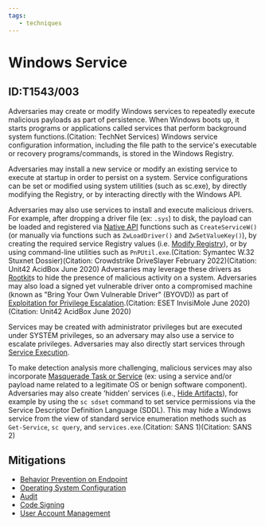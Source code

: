 ```yaml
---
tags:
   - techniques
---
```

# Windows Service
## ID:T1543/003
Adversaries may create or modify Windows services to repeatedly execute malicious payloads as part of persistence. When Windows boots up, it starts programs or applications called services that perform background system functions.(Citation: TechNet Services) Windows service configuration information, including the file path to the service's executable or recovery programs/commands, is stored in the Windows Registry.

Adversaries may install a new service or modify an existing service to execute at startup in order to persist on a system. Service configurations can be set or modified using system utilities (such as sc.exe), by directly modifying the Registry, or by interacting directly with the Windows API. 

Adversaries may also use services to install and execute malicious drivers. For example, after dropping a driver file (ex: `.sys`) to disk, the payload can be loaded and registered via [Native API](techniques/T1106) functions such as `CreateServiceW()` (or manually via functions such as `ZwLoadDriver()` and `ZwSetValueKey()`), by creating the required service Registry values (i.e. [Modify Registry](techniques/T1112)), or by using command-line utilities such as `PnPUtil.exe`.(Citation: Symantec W.32 Stuxnet Dossier)(Citation: Crowdstrike DriveSlayer February 2022)(Citation: Unit42 AcidBox June 2020) Adversaries may leverage these drivers as [Rootkit](techniques/T1014)s to hide the presence of malicious activity on a system. Adversaries may also load a signed yet vulnerable driver onto a compromised machine (known as "Bring Your Own Vulnerable Driver" (BYOVD)) as part of [Exploitation for Privilege Escalation](techniques/T1068).(Citation: ESET InvisiMole June 2020)(Citation: Unit42 AcidBox June 2020)

Services may be created with administrator privileges but are executed under SYSTEM privileges, so an adversary may also use a service to escalate privileges. Adversaries may also directly start services through [Service Execution](techniques/T1569/002).

To make detection analysis more challenging, malicious services may also incorporate [Masquerade Task or Service](techniques/T1036/004) (ex: using a service and/or payload name related to a legitimate OS or benign software component). Adversaries may also create ‘hidden’ services (i.e., [Hide Artifacts](techniques/T1564)), for example by using the `sc sdset` command to set service permissions via the Service Descriptor Definition Language (SDDL). This may hide a Windows service from the view of standard service enumeration methods such as `Get-Service`, `sc query`, and `services.exe`.(Citation: SANS 1)(Citation: SANS 2)
## Mitigations
* [Behavior Prevention on Endpoint](mitigations/M1040)
* [Operating System Configuration](mitigations/M1028)
* [Audit](mitigations/M1047)
* [Code Signing](mitigations/M1045)
* [User Account Management](mitigations/M1018)
